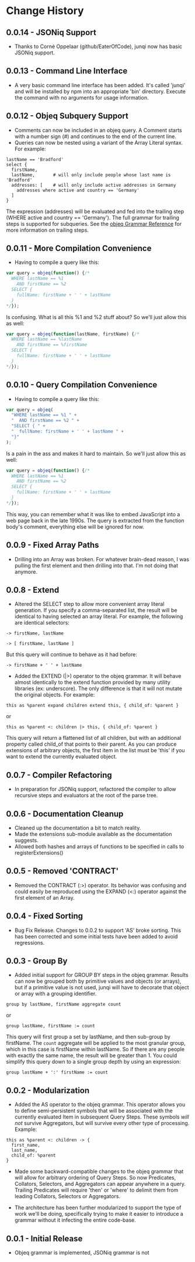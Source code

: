 # Change History

## 0.0.14 - JSONiq Support
* Thanks to Corné Oppelaar (github/EaterOfCode), junqi now has basic JSONiq support.

## 0.0.13 - Command Line Interface
* A very basic command line interface has been added.  It's called 'junqi' and will be installed by npm into an appropriate 'bin' directory.  Execute the command with no arguments for usage information.

## 0.0.12 - Objeq Subquery Support
* Comments can now be included in an objeq query.  A Comment starts with a number sign (#) and continues to the end of the current line.
* Queries can now be nested using a variant of the Array Literal syntax.  For example:

```
lastName == 'Bradford'
select {
  firstName,
  lastName,       # will only include people whose last name is 'Bradford'
  addresses: [    # will only include active addresses in Germany
    addresses where active and country == 'Germany'
  ]
}
```

The expression (addresses) will be evaluated and fed into the trailing step (WHERE active and country == 'Germany').  The full grammar for trailing steps is supported for subqueries.  See the [objeq Grammar Reference](Objeq-Reference.md) for more information on trailing steps.

## 0.0.11 - More Compilation Convenience
* Having to compile a query like this:

```javascript
var query = objeq(function() {/*
  WHERE lastName == %1
    AND firstName == %2
  SELECT {
    fullName: firstName + ' ' + lastName
  }
*/});
```

Is confusing.  What is all this %1 and %2 stuff about?  So we'll just allow this as well:

```javascript
var query = objeq(function(lastName, firstName) {/*
  WHERE lastName == %lastName
    AND firstName == %firstName
  SELECT {
    fullName: firstName + ' ' + lastName
  }
*/});
```

## 0.0.10 - Query Compilation Convenience
* Having to compile a query like this:

```javascript
var query = objeq(
  "WHERE lastName == %1 " +
  "  AND firstName == %2 " +
  "SELECT { " +
  "  fullName: firstName + ' ' + lastName " +
  "}"
);
```

Is a pain in the ass and makes it hard to maintain.  So we'll just allow this as well:

```javascript
var query = objeq(function() {/*
  WHERE lastName == %1
    AND firstName == %2
  SELECT {
    fullName: firstName + ' ' + lastName
  }
*/});
```

This way, you can remember what it was like to embed JavaScript into a web page back in the late 1990s.  The query is extracted from the function body's comment, everything else will be ignored for now.

## 0.0.9 - Fixed Array Paths
* Drilling into an Array was broken.  For whatever brain-dead reason, I was pulling the first element and then drilling into that.   I'm not doing that anymore.

## 0.0.8 - Extend
* Altered the SELECT step to allow more convenient array literal generation.  If you specify a comma-separated list, the result will be identical to having selected an array literal.  For example, the following are identical selectors:

```
-> firstName, lastName

-> [ firstName, lastName ]
```

But this query will continue to behave as it had before:

```
-> firstName + ' ' + lastName
```

* Added the EXTEND (|>) operator to the objeq grammar.  It will behave almost identically to the extend function provided by many utility libraries (ex: underscore).  The only difference is that it will not mutate the original objects.  For example:

```
this as %parent expand children extend this, { child_of: %parent }
```

or

```
this as %parent <: children |> this, { child_of: %parent }
```

This query will return a flattened list of all children, but with an additional property called child_of that points to their parent.  As you can produce extensions of arbitrary objects, the first item in the list must be 'this' if you want to extend the currently evaluated object.

## 0.0.7 - Compiler Refactoring
* In preparation for JSONiq support, refactored the compiler to allow recursive steps and evaluators at the root of the parse tree.

## 0.0.6 - Documentation Cleanup
* Cleaned up the documentation a bit to match reality.
* Made the extensions sub-module available as the documentation suggests.
* Allowed both hashes and arrays of functions to be specified in calls to registerExtensions()

## 0.0.5 - Removed 'CONTRACT'
* Removed the CONTRACT (:>) operator.  Its behavior was confusing and could easily be reproduced using the EXPAND (<:) operator against the first element of an Array.

## 0.0.4 - Fixed Sorting
* Bug Fix Release.  Changes to 0.0.2 to support 'AS' broke sorting.  This has been corrected and some initial tests have been added to avoid regressions.

## 0.0.3 - Group By
* Added initial support for GROUP BY steps in the objeq grammar.  Results can now be grouped both by primitive values and objects (or arrays), but if a primitive value is not used, junqi will have to decorate that object or array with a grouping identifier.

```
group by lastName, firstName aggregate count
```

or

```
group lastName, firstName := count
```

This query will first group a set by lastName, and then sub-group by firstName.  The `count` aggregate will be applied to the most granular group, which in this case is firstName within lastName.  So if there are any people with exactly the same name, the result will be greater than 1.  You could simplify this query down to a single group depth by using an expression:

```
group lastName + ':' firstName := count
```

## 0.0.2 - Modularization
* Added the AS operator to the objeq grammar.  This operator allows you to define semi-persistent symbols that will be associated with the currently evaluated Item in subsequent Query Steps.  These symbols *will not* survive Aggregators, but will survive every other type of processing.  Example:

```
this as %parent <: children -> {
  first_name,
  last_name,
  child_of: %parent
}
```

* Made some backward-compatible changes to the objeq grammar that will allow for arbitrary ordering of Query Steps.  So now Predicates, Collators, Selectors, and Aggregators can appear anywhere in a query.  Trailing Predicates will require 'then' or 'where' to delimit them from leading Collators, Selectors or Aggregators.

* The architecture has been further modularized to support the type of work we'll be doing, specifically trying to make it easier to introduce a grammar without it infecting the entire code-base.

## 0.0.1 - Initial Release
* Objeq grammar is implemented, JSONiq grammar is not
